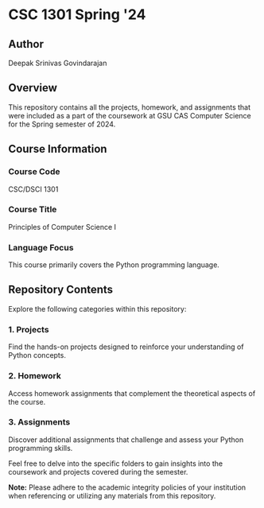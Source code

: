 # CSC 1301 Spring '24

## Author
Deepak Srinivas Govindarajan

## Overview

This repository contains all the projects, homework, and assignments that were included as a part of the coursework at GSU CAS Computer Science for the Spring semester of 2024.

## Course Information

### Course Code
CSC/DSCI 1301

### Course Title
Principles of Computer Science I

### Language Focus
This course primarily covers the Python programming language.

## Repository Contents

Explore the following categories within this repository:

### 1. Projects
Find the hands-on projects designed to reinforce your understanding of Python concepts.

### 2. Homework
Access homework assignments that complement the theoretical aspects of the course.

### 3. Assignments
Discover additional assignments that challenge and assess your Python programming skills.

Feel free to delve into the specific folders to gain insights into the coursework and projects covered during the semester.

**Note:** Please adhere to the academic integrity policies of your institution when referencing or utilizing any materials from this repository.

